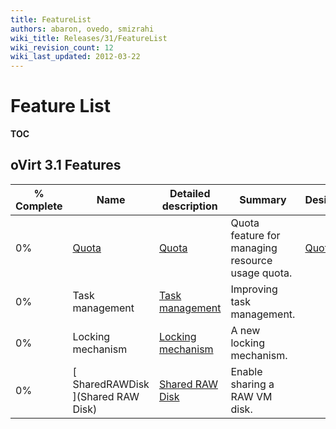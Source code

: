 ```yaml
---
title: FeatureList
authors: abaron, ovedo, smizrahi
wiki_title: Releases/31/FeatureList
wiki_revision_count: 12
wiki_last_updated: 2012-03-22
---
```


# Feature List

__TOC__

## oVirt 3.1 Features

| % Complete | Name                                          | Detailed description                                              | Summary                                          | Design                                      | Updated    |
|------------|-----------------------------------------------|-------------------------------------------------------------------|--------------------------------------------------|---------------------------------------------|------------|
| 0%         | [ Quota ](Features/Quota)          | [ Quota ](Features/DetailedQuota)                      | Quota feature for managing resource usage quota. | [ Quota ](Features/Design/Quota) | 2011-12-01 |
| 0%         | Task management                               | [ Task management ](Features/TaskManagerDetailed‎)     | Improving task management.                       |                                             | 2011-12-01 |
| 0%         | Locking mechanism                             | [ Locking mechanism ](Features/DetailedLockMechanism‎) | A new locking mechanism.                         |                                             | 2011-12-01 |
| 0%         | [ SharedRAWDisk ](Shared RAW Disk) | [ Shared RAW Disk ](Features/SharedRAWDisk)            | Enable sharing a RAW VM disk.                    |                                             | 2011-12-01 |
